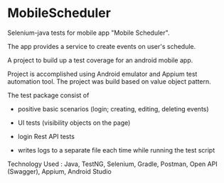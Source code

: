 # MobileScheduler

Selenium-java tests for mobile app "Mobile Scheduler".

The app provides a service to create events on user's schedule. 

A project to build up a test coverage for an android mobile app.

Project is accomplished using Android emulator and Appium test automation tool.
The project was build based on value object pattern.

The test package consist of
- positive basic scenarios (login; creating, editing, deleting events)

- UI tests (visibility objects on the page)

- login Rest API tests

- writes logs to a separate file each time while running the test script

Technology Used : Java, TestNG, Selenium, Gradle, Postman, Open API (Swagger), Appium, Android Studio